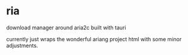 # ria

download manager around aria2c built with tauri

currently just wraps the wonderful ariang project html with some minor adjustments.
